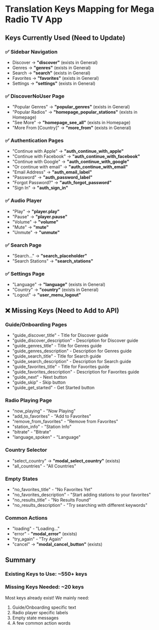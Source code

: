 # Translation Keys Mapping for Mega Radio TV App

## Keys Currently Used (Need to Update)

### ✅ Sidebar Navigation
- Discover → **"discover"** (exists in General)
- Genres → **"genres"** (exists in General)
- Search → **"search"** (exists in General)
- Favorites → **"favorites"** (exists in General)
- Settings → **"settings"** (exists in General)

### ✅ DiscoverNoUser Page
- "Popular Genres" → **"popular_genres"** (exists in General)
- "Popular Radios" → **"homepage_popular_stations"** (exists in Homepage)
- "See More" → **"homepage_see_all"** (exists in Homepage)
- "More From [Country]" → **"more_from"** (exists in General)

### ✅ Authentication Pages
- "Continue with Apple" → **"auth_continue_with_apple"**
- "Continue with Facebook" → **"auth_continue_with_facebook"**
- "Continue with Google" → **"auth_continue_with_google"**
- "Or continue with email" → **"auth_continue_with_email"**
- "Email Address" → **"auth_email_label"**
- "Password" → **"auth_password_label"**
- "Forgot Password?" → **"auth_forgot_password"**
- "Sign In" → **"auth_sign_in"**

### ✅ Audio Player
- "Play" → **"player.play"**
- "Pause" → **"player.pause"**
- "Volume" → **"volume"**
- "Mute" → **"mute"**
- "Unmute" → **"unmute"**

### ✅ Search Page
- "Search..." → **"search_placeholder"**
- "Search Stations" → **"search_stations"**

### ✅ Settings Page
- "Language" → **"language"** (exists in General)
- "Country" → **"country"** (exists in General)
- "Logout" → **"user_menu_logout"**

## ❌ Missing Keys (Need to Add to API)

### Guide/Onboarding Pages
- "guide_discover_title" - Title for Discover guide
- "guide_discover_description" - Description for Discover guide
- "guide_genres_title" - Title for Genres guide
- "guide_genres_description" - Description for Genres guide
- "guide_search_title" - Title for Search guide
- "guide_search_description" - Description for Search guide
- "guide_favorites_title" - Title for Favorites guide
- "guide_favorites_description" - Description for Favorites guide
- "guide_next" - Next button
- "guide_skip" - Skip button
- "guide_get_started" - Get Started button

### Radio Playing Page
- "now_playing" - "Now Playing"
- "add_to_favorites" - "Add to Favorites"
- "remove_from_favorites" - "Remove from Favorites"
- "station_info" - "Station Info"
- "bitrate" - "Bitrate"
- "language_spoken" - "Language"

### Country Selector
- "select_country" → **"modal_select_country"** (exists)
- "all_countries" - "All Countries"

### Empty States
- "no_favorites_title" - "No Favorites Yet"
- "no_favorites_description" - "Start adding stations to your favorites"
- "no_results_title" - "No Results Found"
- "no_results_description" - "Try searching with different keywords"

### Common Actions
- "loading" - "Loading..."
- "error" - **"modal_error"** (exists)
- "try_again" - "Try Again"
- "cancel" → **"modal_cancel_button"** (exists)

## Summary

### Existing Keys to Use: ~550+ keys
### Missing Keys Needed: ~20 keys

Most keys already exist! We mainly need:
1. Guide/Onboarding specific text
2. Radio player specific labels
3. Empty state messages
4. A few common action words
